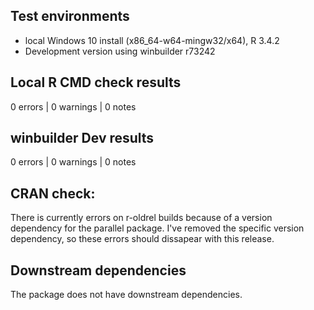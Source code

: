## Test environments
* local Windows 10 install (x86_64-w64-mingw32/x64), R 3.4.2
* Development version using winbuilder r73242

## Local R CMD check results
0 errors | 0 warnings | 0 notes

## winbuilder Dev results
0 errors | 0 warnings | 0 notes

## CRAN check:

There is currently errors on r-oldrel builds because of a version dependency for the parallel
package. I've removed the specific version dependency, so these errors should dissapear with this
release.

## Downstream dependencies
The package does not have downstream dependencies.
